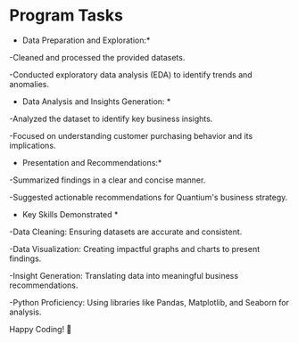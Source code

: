 # Program Tasks

* Data Preparation and Exploration:*
 
-Cleaned and processed the provided datasets.

-Conducted exploratory data analysis (EDA) to identify trends and anomalies.

 * Data Analysis and Insights Generation: *
 
-Analyzed the dataset to identify key business insights.

-Focused on understanding customer purchasing behavior and its implications.

 * Presentation and Recommendations:*
 
-Summarized findings in a clear and concise manner.

-Suggested actionable recommendations for Quantium's business strategy.

 * Key Skills Demonstrated *
 
-Data Cleaning: Ensuring datasets are accurate and consistent.

-Data Visualization: Creating impactful graphs and charts to present findings.

-Insight Generation: Translating data into meaningful business recommendations.

-Python Proficiency: Using libraries like Pandas, Matplotlib, and Seaborn for analysis.



Happy Coding! 🦋
